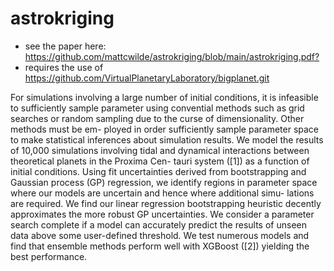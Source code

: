 # astrokriging

* see the paper here: <https://github.com/mattcwilde/astrokriging/blob/main/astrokriging.pdf?>
* requires the use of <https://github.com/VirtualPlanetaryLaboratory/bigplanet.git>

For simulations involving a large number of initial conditions, it is infeasible to sufficiently sample parameter using convential methods such as grid searches or random sampling due to the curse of dimensionality. Other methods must be em- ployed in order sufficiently sample parameter space to make statistical inferences about simulation results. We model the results of 10,000 simulations involving tidal and dynamical interactions between theoretical planets in the Proxima Cen- tauri system ([1]) as a function of initial conditions. Using fit uncertainties derived from bootstrapping and Gaussian process (GP) regression, we identify regions in parameter space where our models are uncertain and hence where additional simu- lations are required. We find our linear regression bootstrapping heuristic decently approximates the more robust GP uncertainties. We consider a parameter search complete if a model can accurately predict the results of unseen data above some user-defined threshold. We test numerous models and find that ensemble methods perform well with XGBoost ([2]) yielding the best performance.
